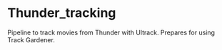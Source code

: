 # Thunder_tracking
Pipeline to track movies from Thunder with Ultrack. Prepares for using Track Gardener.
